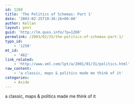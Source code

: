 ```yaml
---
id: 1260
title: 'The Politics of Schemas: Part 1'
date: '2003-02-25T19:36:26+00:00'
author: Kellan
layout: post
guid: 'http://lm.quxx.info/?p=1260'
permalink: /2003/02/25/the-politics-of-schemas-part-1/
typo_id:
    - '1258'
mt_id:
    - '462'
link_related:
    - 'http://www.xml.com/lpt/a/2001/01/31/politics.html'
raw_content:
    - 'a classic, maps & politics made me think of it'
categories:
    - Aside
---
```


a classic, maps &amp; politics made me think of it